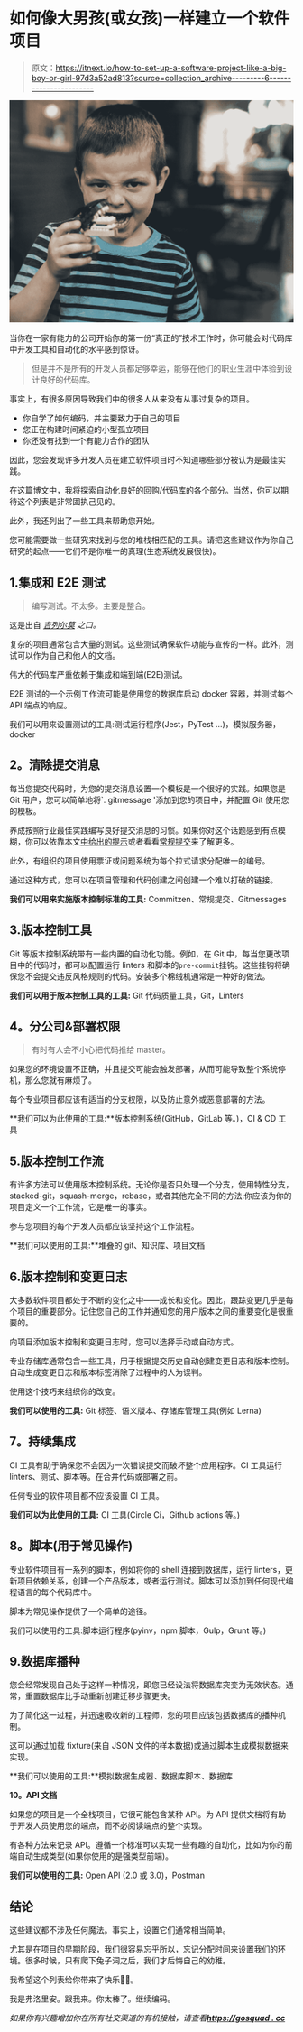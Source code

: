 # 如何像大男孩(或女孩)一样建立一个软件项目

> 原文：<https://itnext.io/how-to-set-up-a-software-project-like-a-big-boy-or-girl-97d3a52ad813?source=collection_archive---------6----------------------->

![](img/cbeb7635a12c86a7d619864f66ee63ae.png)

当你在一家有能力的公司开始你的第一份“真正的”技术工作时，你可能会对代码库中开发工具和自动化的水平感到惊讶。

> 但是并不是所有的开发人员都足够幸运，能够在他们的职业生涯中体验到设计良好的代码库。

事实上，有很多原因导致我们中的很多人从来没有从事过复杂的项目。

*   你自学了如何编码，并主要致力于自己的项目
*   您正在构建时间紧迫的小型孤立项目
*   你还没有找到一个有能力合作的团队

因此，您会发现许多开发人员在建立软件项目时不知道哪些部分被认为是最佳实践。

在这篇博文中，我将探索自动化良好的回购/代码库的各个部分。当然，你可以期待这个列表是非常固执己见的。

此外，我还列出了一些工具来帮助您开始。

您可能需要做一些研究来找到与您的堆栈相匹配的工具。请把这些建议作为你自己研究的起点——它们不是你唯一的真理(生态系统发展很快)。

## 1.集成和 E2E 测试

> 编写测试。不太多。主要是整合。

这是出自 [*吉列尔莫*](https://twitter.com/rauchg) *之口。*

复杂的项目通常包含大量的测试。这些测试确保软件功能与宣传的一样。此外，测试可以作为自己和他人的文档。

伟大的代码库严重依赖于集成和端到端(E2E)测试。

E2E 测试的一个示例工作流可能是使用您的数据库启动 docker 容器，并测试每个 API 端点的响应。

我们可以用来设置测试的工具:测试运行程序(Jest，PyTest …)，模拟服务器，docker

## **2。清除提交消息**

每当您提交代码时，为您的提交消息设置一个模板是一个很好的实践。如果您是 Git 用户，您可以简单地将`. gitmessage '添加到您的项目中，并配置 Git 使用您的模板。

养成按照行业最佳实践编写良好提交消息的习惯。如果你对这个话题感到有点模糊，你可以依靠本文[中给出的提示](https://chris.beams.io/posts/git-commit/)或者看看[常规提交](https://www.conventionalcommits.org/en/v1.0.0/)来了解更多。

此外，有组织的项目使用票证或问题系统为每个拉式请求分配唯一的编号。

通过这种方式，您可以在项目管理和代码创建之间创建一个难以打破的链接。

**我们可以用来实施版本控制标准的工具:** Commitzen、常规提交、Gitmessages

## 3.版本控制工具

Git 等版本控制系统带有一些内置的自动化功能。例如，在 Git 中，每当您更改项目中的代码时，都可以配置运行 linters 和脚本的`pre-commit`挂钩。这些挂钩将确保您不会提交违反风格规则的代码。安装多个棉绒机通常是一种好的做法。

**我们可以用于版本控制工具的工具:** Git 代码质量工具，Git，Linters

## **4。分公司&部署权限**

> 有时有人会不小心把代码推给 master。

如果您的环境设置不正确，并且提交可能会触发部署，从而可能导致整个系统停机，那么您就有麻烦了。

每个专业项目都应该有适当的分支权限，以及防止意外或恶意部署的方法。

**我们可以为此使用的工具:**版本控制系统(GitHub，GitLab 等。)，CI & CD 工具

## 5.版本控制工作流

有许多方法可以使用版本控制系统。无论你是否只处理一个分支，使用特性分支，stacked-git，squash-merge，rebase，或者其他完全不同的方法:你应该为你的项目定义一个工作流，它是唯一的事实。

参与您项目的每个开发人员都应该坚持这个工作流程。

**我们可以使用的工具:**堆叠的 git、知识库、项目文档

## 6.版本控制和变更日志

大多数软件项目都处于不断的变化之中——成长和变化。因此，跟踪变更几乎是每个项目的重要部分。记住您自己的工作并通知您的用户版本之间的重要变化是很重要的。

向项目添加版本控制和变更日志时，您可以选择手动或自动方式。

专业存储库通常包含一些工具，用于根据提交历史自动创建变更日志和版本控制。自动生成变更日志和版本标签消除了过程中的人为误判。

使用这个技巧来组织你的改变。

**我们可以使用的工具:** Git 标签、语义版本、存储库管理工具(例如 Lerna)

## **7。持续集成**

CI 工具有助于确保您不会因为一次错误提交而破坏整个应用程序。CI 工具运行 linters、测试、脚本等。在合并代码或部署之前。

任何专业的软件项目都不应该设置 CI 工具。

**我们可以为此使用的工具:** CI 工具(Circle Ci，Github actions 等。)

## **8。脚本(用于常见操作)**

专业软件项目有一系列的脚本，例如将你的 shell 连接到数据库，运行 linters，更新项目依赖关系，创建一个产品版本，或者运行测试。脚本可以添加到任何现代编程语言的每个代码库中。

脚本为常见操作提供了一个简单的途径。

我们可以使用的工具:脚本运行程序(pyinv，npm 脚本，Gulp，Grunt 等。)

## 9.数据库播种

您会经常发现自己处于这样一种情况，即您已经设法将数据库突变为无效状态。通常，重置数据库比手动重新创建迁移步骤更快。

为了简化这一过程，并迅速吸收新的工程师，您的项目应该包括数据库的播种机制。

这可以通过加载 fixture(来自 JSON 文件的样本数据)或通过脚本生成模拟数据来实现。

**我们可以使用的工具:**模拟数据生成器、数据库脚本、数据库

**10。API 文档**

如果您的项目是一个全栈项目，它很可能包含某种 API。为 API 提供文档将有助于开发人员使用您的端点，而不必阅读端点的整个实现。

有各种方法来记录 API。遵循一个标准可以实现一些有趣的自动化，比如为你的前端自动生成类型(如果你使用的是强类型前端)。

**我们可以使用的工具:** Open API (2.0 或 3.0)，Postman

## 结论

这些建议都不涉及任何魔法。事实上，设置它们通常相当简单。

尤其是在项目的早期阶段，我们很容易忘乎所以，忘记分配时间来设置我们的环境。很多时候，只有爬下兔子洞之后，我们才后悔自己的幼稚。

我希望这个列表给你带来了快乐👏🏼。

我是弗洛里安。跟我来。你太棒了。继续编码。

*如果你有兴趣增加你在所有社交渠道的有机接触，请查看*[***https://gosquad . cc***](https://gosquad.cc)